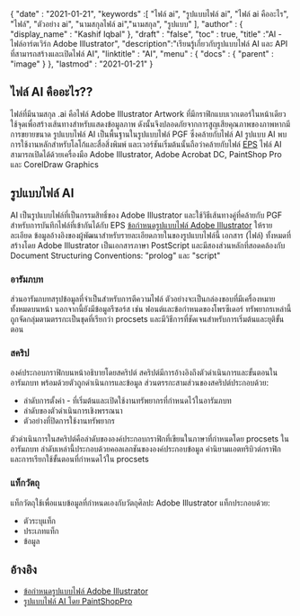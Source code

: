 {
  "date" : "2021-01-21",
  "keywords" :[ "ไฟล์ ai", "รูปแบบไฟล์ ai", "ไฟล์ ai คืออะไร", "ไฟล์", "ตัวอย่าง ai", "นามสกุลไฟล์ ai","นามสกุล", "รูปแบบ" ],
  "author" : {
    "display_name" : "Kashif Iqbal"
},
  "draft" : "false",
  "toc" : true,
  "title" :"AI - ไฟล์อาร์ตเวิร์ก Adobe Illustrator",
  "description":"เรียนรู้เกี่ยวกับรูปแบบไฟล์ AI และ API ที่สามารถสร้างและเปิดไฟล์ AI",
  "linktitle" : "AI",
  "menu" : {
    "docs" : {
      "parent" : "image"
}
},
  "lastmod" : "2021-01-21"
}

## ไฟล์ AI คืออะไร??

ไฟล์ที่มีนามสกุล .ai คือไฟล์ Adobe Illustrator Artwork ที่มีกราฟิกแบบเวกเตอร์ในหน้าเดียว ใช้จุดเพื่อสร้างเส้นทางสำหรับแสดงข้อมูลภาพ ดังนั้นจึงปลอดภัยจากการสูญเสียคุณภาพของภาพหากมีการขยายขนาด รูปแบบไฟล์ AI เป็นพื้นฐานในรูปแบบไฟล์ PGF ซึ่งคล้ายกับไฟล์ AI รูปแบบ AI พบการใช้งานหลักสำหรับโลโก้และสื่อสิ่งพิมพ์ และเวอร์ชันเริ่มต้นนั้นถือว่าคล้ายกับไฟล์ [EPS](/th/page-description-language/eps/) ไฟล์ AI สามารถเปิดได้ด้วยเครื่องมือ Adobe Illustrator, Adobe Acrobat DC, PaintShop Pro และ CorelDraw Graphics

## รูปแบบไฟล์ AI

AI เป็นรูปแบบไฟล์ที่เป็นกรรมสิทธิ์ของ Adobe Illustrator และใช้วิธีเส้นทางคู่ที่คล้ายกับ PGF สำหรับการบันทึกไฟล์ที่เข้ากันได้กับ EPS [ข้อกำหนดรูปแบบไฟล์ Adobe Illustrator](https://web.archive.org/web/20150906044646/http://partners.adobe.com/public/developer/en/illustrator/sdk/AI7FileFormat.pdf) ให้รายละเอียด ข้อมูลอ้างอิงของผู้พัฒนาสำหรับรายละเอียดภายในของรูปแบบไฟล์นี้ เอกสาร (ไฟล์) ทั้งหมดที่สร้างโดย Adobe Illustrator เป็นเอกสารภาษา PostScript และมีสองส่วนหลักที่สอดคล้องกับ Document Structuring Conventions: "prolog" และ "script"

### อารัมภบท

ส่วนอารัมภบทสรุปข้อมูลที่จำเป็นสำหรับการตีความไฟล์ ตัวอย่างจะเป็นกล่องขอบที่มีเครื่องหมายทั้งหมดบนหน้า นอกจากนี้ยังมีข้อมูลรีซอร์ส เช่น ฟอนต์และข้อกำหนดของโพรซีเดอร์ ทรัพยากรเหล่านี้ถูกจัดกลุ่มตามตรรกะเป็นชุดที่เรียกว่า procsets และมีวิธีการที่ชัดเจนสำหรับการเริ่มต้นและยุติขั้นตอน

### สคริป

องค์ประกอบกราฟิกบนหน้าอธิบายโดยสคริปต์ สคริปต์มีการอ้างอิงถึงตัวดำเนินการและขั้นตอนในอารัมภบท พร้อมด้วยตัวถูกดำเนินการและข้อมูล ส่วนตรรกะสามส่วนของสคริปต์ประกอบด้วย:

* ลำดับการตั้งค่า - ที่เริ่มต้นและเปิดใช้งานทรัพยากรที่กำหนดไว้ในอารัมภบท
* ลำดับของตัวดำเนินการเชิงพรรณนา
* ตัวอย่างที่ปิดการใช้งานทรัพยากร

ตัวดำเนินการในสคริปต์คือลำดับขององค์ประกอบกราฟิกที่เขียนในภาษาที่กำหนดโดย procsets ในอารัมภบท ลำดับเหล่านี้ประกอบด้วยคอลเลกชันขององค์ประกอบข้อมูล คำนิยามแอตทริบิวต์กราฟิก และการเรียกใช้ขั้นตอนที่กำหนดไว้ใน procsets

### แท็กวัตถุ

แท็กวัตถุใช้เพื่อแนบข้อมูลที่กำหนดเองกับวัตถุศิลปะ Adobe Illustrator แท็กประกอบด้วย:

* ตัวระบุแท็ก
* ประเภทแท็ก
* ข้อมูล

## อ้างอิง
* [ข้อกำหนดรูปแบบไฟล์ Adobe Illustrator](https://web.archive.org/web/20150906044646/http://partners.adobe.com/public/developer/en/illustrator/sdk/AI7FileFormat.pdf)
* [รูปแบบไฟล์ AI โดย PaintShopPro](https://www.paintshoppro.com/en/pages/ai-file/)

